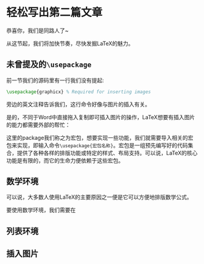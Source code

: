 # 轻松写出第二篇文章
恭喜你，我们是同路人了~

从这节起，我们将加快节奏，尽快发掘LaTeX的魅力。

## 未曾提及的`\usepackage`
前一节我们的源码里有一行我们没有提起:
```latex
\usepackage{graphicx} % Required for inserting images
```
旁边的英文注释告诉我们，这行命令好像与图片的插入有关。

是的，不同于Word中直接拖入复制即可插入图片的操作，LaTeX想要有插入图片的能力都需要外部的帮忙：

这里的package我们称之为宏包，想要实现一些功能，我们就需要导入相关的宏包来实现，即输入命令`\usepackage{宏包名称}`。宏包是一组预先编写好的代码集合，提供了各种各样的排版功能或特定的样式、布局支持。可以说，LaTeX的核心功能是有限的，而它的生命力便依赖于这些宏包。

## 数学环境
可以说，大多数人使用LaTeX的主要原因之一便是它可以方便地排版数学公式。

要使用数学环境，我们需要在

## 列表环境

## 插入图片
